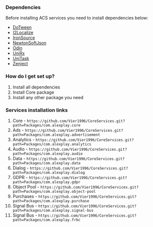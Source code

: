 ### Dependencies ###

Before installing ACS services you need to install dependencies below:

* [DoTween](http://dotween.demigiant.com/)
* [I2Localize](https://assetstore.unity.com/packages/tools/localization/i2-localization-14884)
* [IronSource](https://developers.is.com/ironsource-mobile/unity/unity-plugin/)
* [NewtonSoftJson](https://github.com/jilleJr/Newtonsoft.Json-for-Unity)
* [Odin](https://odininspector.com/)
* [UniRx](https://github.com/neuecc/UniRx)
* [UniTask](https://github.com/Cysharp/UniTask)
* [Zenject](https://github.com/modesttree/Zenject)

### How do I get set up? ###

1. Install all dependencies
2. Install Core package
3. Install any other package you need

### Services installation links ###
1. Core -       `https://github.com/Vier1996/CoreServices.git?path=Packages/com.alexplay.core`
2. Ads -        `https://github.com/Vier1996/CoreServices.git?path=Packages/com.alexplay.advertisement`
3. Analytics -  `https://github.com/Vier1996/CoreServices.git?path=Packages/com.alexplay.analytics`
4. Audio -      `https://github.com/Vier1996/CoreServices.git?path=Packages/com.alexplay.audio`
5. Data -       `https://github.com/Vier1996/CoreServices.git?path=Packages/com.alexplay.data`
6. Dialog -     `https://github.com/Vier1996/CoreServices.git?path=Packages/com.alexplay.dialog`
7. GDPR -       `https://github.com/Vier1996/CoreServices.git?path=Packages/com.alexplay.gdpr`
8. Object Pool - `https://github.com/Vier1996/CoreServices.git?path=Packages/com.alexplay.object-pool`
9. Purchases -  `https://github.com/Vier1996/CoreServices.git?path=Packages/com.alexplay.purchase`
10. Signal Bus - `https://github.com/Vier1996/CoreServices.git?path=Packages/com.alexplay.signal-bus`
11. Signal Bus - `https://github.com/Vier1996/CoreServices.git?path=Packages/com.alexplay.frbc`
